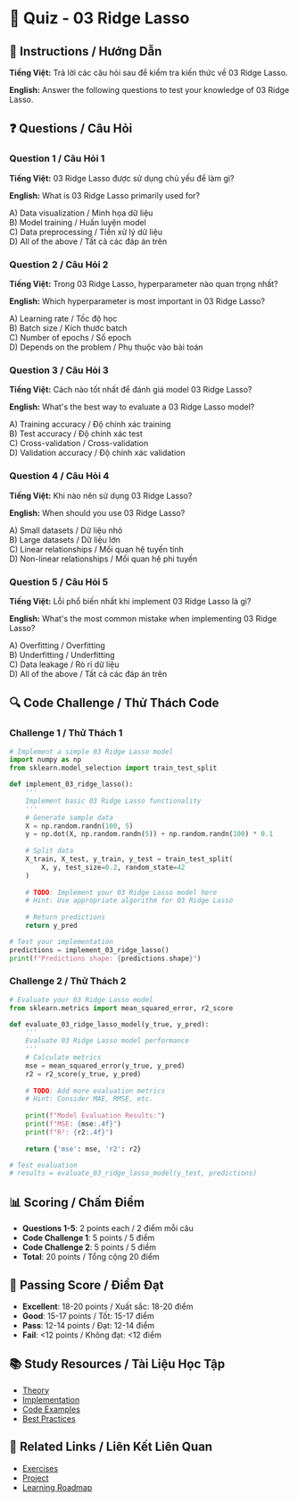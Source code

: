 # 🧠 Quiz - 03 Ridge Lasso

## 📝 Instructions / Hướng Dẫn

**Tiếng Việt:** Trả lời các câu hỏi sau để kiểm tra kiến thức về 03 Ridge Lasso.

**English:** Answer the following questions to test your knowledge of 03 Ridge Lasso.

## ❓ Questions / Câu Hỏi

### Question 1 / Câu Hỏi 1
**Tiếng Việt:** 03 Ridge Lasso được sử dụng chủ yếu để làm gì?

**English:** What is 03 Ridge Lasso primarily used for?

A) Data visualization / Minh họa dữ liệu  
B) Model training / Huấn luyện model  
C) Data preprocessing / Tiền xử lý dữ liệu  
D) All of the above / Tất cả các đáp án trên

### Question 2 / Câu Hỏi 2
**Tiếng Việt:** Trong 03 Ridge Lasso, hyperparameter nào quan trọng nhất?

**English:** Which hyperparameter is most important in 03 Ridge Lasso?

A) Learning rate / Tốc độ học  
B) Batch size / Kích thước batch  
C) Number of epochs / Số epoch  
D) Depends on the problem / Phụ thuộc vào bài toán

### Question 3 / Câu Hỏi 3
**Tiếng Việt:** Cách nào tốt nhất để đánh giá model 03 Ridge Lasso?

**English:** What's the best way to evaluate a 03 Ridge Lasso model?

A) Training accuracy / Độ chính xác training  
B) Test accuracy / Độ chính xác test  
C) Cross-validation / Cross-validation  
D) Validation accuracy / Độ chính xác validation

### Question 4 / Câu Hỏi 4
**Tiếng Việt:** Khi nào nên sử dụng 03 Ridge Lasso?

**English:** When should you use 03 Ridge Lasso?

A) Small datasets / Dữ liệu nhỏ  
B) Large datasets / Dữ liệu lớn  
C) Linear relationships / Mối quan hệ tuyến tính  
D) Non-linear relationships / Mối quan hệ phi tuyến

### Question 5 / Câu Hỏi 5
**Tiếng Việt:** Lỗi phổ biến nhất khi implement 03 Ridge Lasso là gì?

**English:** What's the most common mistake when implementing 03 Ridge Lasso?

A) Overfitting / Overfitting  
B) Underfitting / Underfitting  
C) Data leakage / Rò rỉ dữ liệu  
D) All of the above / Tất cả các đáp án trên

## 🔍 Code Challenge / Thử Thách Code

### Challenge 1 / Thử Thách 1
```python
# Implement a simple 03 Ridge Lasso model
import numpy as np
from sklearn.model_selection import train_test_split

def implement_03_ridge_lasso():
    '''
    Implement basic 03 Ridge Lasso functionality
    '''
    # Generate sample data
    X = np.random.randn(100, 5)
    y = np.dot(X, np.random.randn(5)) + np.random.randn(100) * 0.1
    
    # Split data
    X_train, X_test, y_train, y_test = train_test_split(
        X, y, test_size=0.2, random_state=42
    )
    
    # TODO: Implement your 03 Ridge Lasso model here
    # Hint: Use appropriate algorithm for 03 Ridge Lasso
    
    # Return predictions
    return y_pred

# Test your implementation
predictions = implement_03_ridge_lasso()
print(f"Predictions shape: {predictions.shape}")
```

### Challenge 2 / Thử Thách 2
```python
# Evaluate your 03 Ridge Lasso model
from sklearn.metrics import mean_squared_error, r2_score

def evaluate_03_ridge_lasso_model(y_true, y_pred):
    '''
    Evaluate 03 Ridge Lasso model performance
    '''
    # Calculate metrics
    mse = mean_squared_error(y_true, y_pred)
    r2 = r2_score(y_true, y_pred)
    
    # TODO: Add more evaluation metrics
    # Hint: Consider MAE, RMSE, etc.
    
    print(f"Model Evaluation Results:")
    print(f"MSE: {mse:.4f}")
    print(f"R²: {r2:.4f}")
    
    return {'mse': mse, 'r2': r2}

# Test evaluation
# results = evaluate_03_ridge_lasso_model(y_test, predictions)
```

## 📊 Scoring / Chấm Điểm

- **Questions 1-5**: 2 points each / 2 điểm mỗi câu
- **Code Challenge 1**: 5 points / 5 điểm
- **Code Challenge 2**: 5 points / 5 điểm
- **Total**: 20 points / Tổng cộng 20 điểm

## 🎯 Passing Score / Điểm Đạt

- **Excellent**: 18-20 points / Xuất sắc: 18-20 điểm
- **Good**: 15-17 points / Tốt: 15-17 điểm  
- **Pass**: 12-14 points / Đạt: 12-14 điểm
- **Fail**: <12 points / Không đạt: <12 điểm

## 📚 Study Resources / Tài Liệu Học Tập

- [Theory](./THEORY_03_ridge_lasso.md)
- [Implementation](./IMPLEMENTATION_03_ridge_lasso.md)
- [Code Examples](./CODE_EXAMPLES_03_ridge_lasso.md)
- [Best Practices](./BEST_PRACTICES_03_ridge_lasso.md)

## 🔗 Related Links / Liên Kết Liên Quan

- [Exercises](./EXERCISES_03_ridge_lasso.md)
- [Project](./PROJECT_03_ridge_lasso.md)
- [Learning Roadmap](./LEARNING_ROADMAP_03_ridge_lasso.md)
